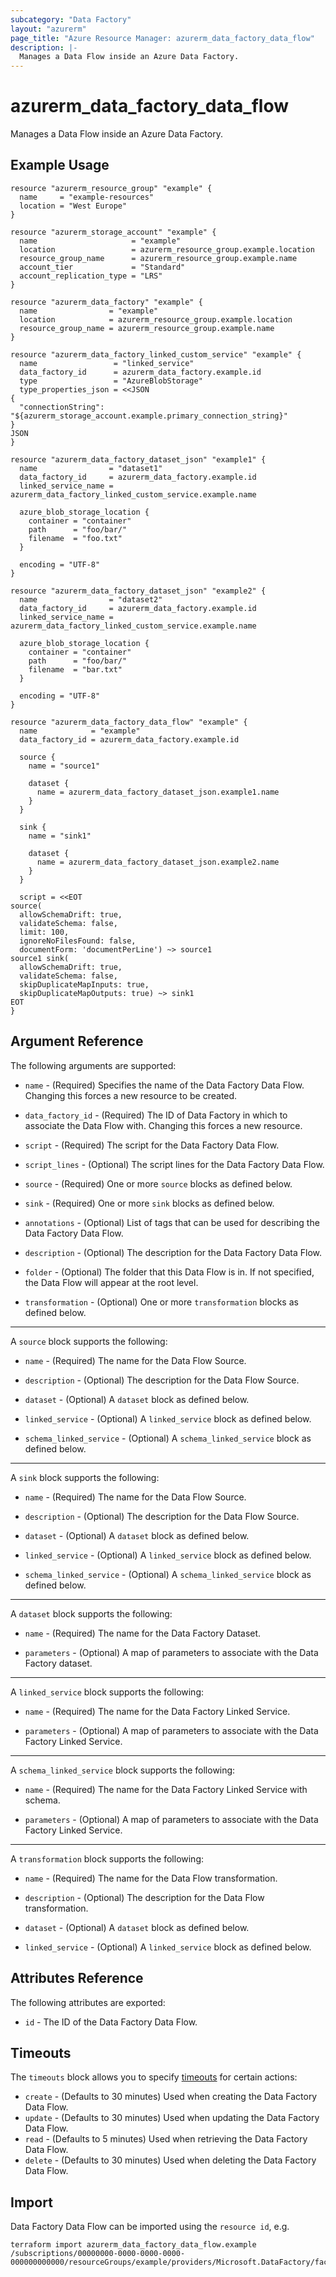 ```yaml
---
subcategory: "Data Factory"
layout: "azurerm"
page_title: "Azure Resource Manager: azurerm_data_factory_data_flow"
description: |-
  Manages a Data Flow inside an Azure Data Factory.
---
```


# azurerm_data_factory_data_flow

Manages a Data Flow inside an Azure Data Factory.

## Example Usage

```hcl
resource "azurerm_resource_group" "example" {
  name     = "example-resources"
  location = "West Europe"
}

resource "azurerm_storage_account" "example" {
  name                     = "example"
  location                 = azurerm_resource_group.example.location
  resource_group_name      = azurerm_resource_group.example.name
  account_tier             = "Standard"
  account_replication_type = "LRS"
}

resource "azurerm_data_factory" "example" {
  name                = "example"
  location            = azurerm_resource_group.example.location
  resource_group_name = azurerm_resource_group.example.name
}

resource "azurerm_data_factory_linked_custom_service" "example" {
  name                 = "linked_service"
  data_factory_id      = azurerm_data_factory.example.id
  type                 = "AzureBlobStorage"
  type_properties_json = <<JSON
{
  "connectionString": "${azurerm_storage_account.example.primary_connection_string}"
}
JSON
}

resource "azurerm_data_factory_dataset_json" "example1" {
  name                = "dataset1"
  data_factory_id     = azurerm_data_factory.example.id
  linked_service_name = azurerm_data_factory_linked_custom_service.example.name

  azure_blob_storage_location {
    container = "container"
    path      = "foo/bar/"
    filename  = "foo.txt"
  }

  encoding = "UTF-8"
}

resource "azurerm_data_factory_dataset_json" "example2" {
  name                = "dataset2"
  data_factory_id     = azurerm_data_factory.example.id
  linked_service_name = azurerm_data_factory_linked_custom_service.example.name

  azure_blob_storage_location {
    container = "container"
    path      = "foo/bar/"
    filename  = "bar.txt"
  }

  encoding = "UTF-8"
}

resource "azurerm_data_factory_data_flow" "example" {
  name            = "example"
  data_factory_id = azurerm_data_factory.example.id

  source {
    name = "source1"

    dataset {
      name = azurerm_data_factory_dataset_json.example1.name
    }
  }

  sink {
    name = "sink1"

    dataset {
      name = azurerm_data_factory_dataset_json.example2.name
    }
  }

  script = <<EOT
source(
  allowSchemaDrift: true, 
  validateSchema: false, 
  limit: 100, 
  ignoreNoFilesFound: false, 
  documentForm: 'documentPerLine') ~> source1 
source1 sink(
  allowSchemaDrift: true, 
  validateSchema: false, 
  skipDuplicateMapInputs: true, 
  skipDuplicateMapOutputs: true) ~> sink1
EOT
}
```

## Argument Reference

The following arguments are supported:

* `name` - (Required) Specifies the name of the Data Factory Data Flow. Changing this forces a new resource to be created.

* `data_factory_id` - (Required) The ID of Data Factory in which to associate the Data Flow with. Changing this forces a new resource.

* `script` - (Required) The script for the Data Factory Data Flow.

* `script_lines` - (Optional) The script lines for the Data Factory Data Flow.

* `source` - (Required) One or more `source` blocks as defined below.

* `sink` - (Required) One or more `sink` blocks as defined below.

* `annotations` - (Optional) List of tags that can be used for describing the Data Factory Data Flow.

* `description` - (Optional) The description for the Data Factory Data Flow.

* `folder` - (Optional) The folder that this Data Flow is in. If not specified, the Data Flow will appear at the root level.

* `transformation` - (Optional) One or more `transformation` blocks as defined below.

---

A `source` block supports the following:

* `name` - (Required) The name for the Data Flow Source.

* `description` - (Optional) The description for the Data Flow Source.

* `dataset` - (Optional) A `dataset` block as defined below.

* `linked_service` - (Optional) A `linked_service` block as defined below.

* `schema_linked_service` - (Optional) A `schema_linked_service` block as defined below.

---

A `sink` block supports the following:

* `name` - (Required) The name for the Data Flow Source.

* `description` - (Optional) The description for the Data Flow Source.

* `dataset` - (Optional) A `dataset` block as defined below.

* `linked_service` - (Optional) A `linked_service` block as defined below.

* `schema_linked_service` - (Optional) A `schema_linked_service` block as defined below.

---

A `dataset` block supports the following:

* `name` - (Required) The name for the Data Factory Dataset.

* `parameters` - (Optional) A map of parameters to associate with the Data Factory dataset.

---

A `linked_service` block supports the following:

* `name` - (Required) The name for the Data Factory Linked Service.

* `parameters` - (Optional) A map of parameters to associate with the Data Factory Linked Service.

---

A `schema_linked_service` block supports the following:

* `name` - (Required) The name for the Data Factory Linked Service with schema.

* `parameters` - (Optional) A map of parameters to associate with the Data Factory Linked Service.

---

A `transformation` block supports the following:

* `name` - (Required) The name for the Data Flow transformation.

* `description` - (Optional) The description for the Data Flow transformation.

* `dataset` - (Optional) A `dataset` block as defined below.

* `linked_service` - (Optional) A `linked_service` block as defined below.

## Attributes Reference

The following attributes are exported:

* `id` - The ID of the Data Factory Data Flow.

## Timeouts

The `timeouts` block allows you to specify [timeouts](https://www.terraform.io/docs/configuration/resources.html#timeouts) for certain actions:

* `create` - (Defaults to 30 minutes) Used when creating the Data Factory Data Flow.
* `update` - (Defaults to 30 minutes) Used when updating the Data Factory Data Flow.
* `read` - (Defaults to 5 minutes) Used when retrieving the Data Factory Data Flow.
* `delete` - (Defaults to 30 minutes) Used when deleting the Data Factory Data Flow.

## Import

Data Factory Data Flow can be imported using the `resource id`, e.g.

```shell
terraform import azurerm_data_factory_data_flow.example /subscriptions/00000000-0000-0000-0000-000000000000/resourceGroups/example/providers/Microsoft.DataFactory/factories/example/dataflows/example
```
